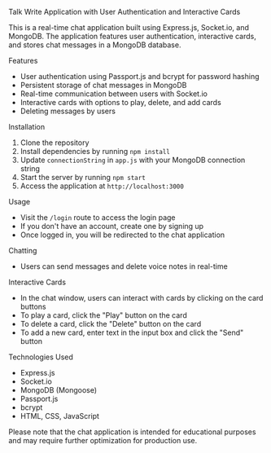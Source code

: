 Talk Write Application with User Authentication and Interactive Cards

This is a real-time chat application built using Express.js, Socket.io, and MongoDB. The application features user authentication, interactive cards, and stores chat messages in a MongoDB database.

Features

- User authentication using Passport.js and bcrypt for password hashing
- Persistent storage of chat messages in MongoDB
- Real-time communication between users with Socket.io
- Interactive cards with options to play, delete, and add cards
- Deleting messages by users

Installation

1. Clone the repository
2. Install dependencies by running `npm install`
3. Update `connectionString` in `app.js` with your MongoDB connection string
4. Start the server by running `npm start`
5. Access the application at `http://localhost:3000`

Usage

- Visit the `/login` route to access the login page
- If you don't have an account, create one by signing up
- Once logged in, you will be redirected to the chat application

 Chatting

- Users can send messages and delete voice notes in real-time

Interactive Cards

- In the chat window, users can interact with cards by clicking on the card buttons
- To play a card, click the "Play" button on the card
- To delete a card, click the "Delete" button on the card
- To add a new card, enter text in the input box and click the "Send" button

Technologies Used

- Express.js
- Socket.io
- MongoDB (Mongoose)
- Passport.js
- bcrypt
- HTML, CSS, JavaScript

Please note that the chat application is intended for educational purposes and may require further optimization for production use.
